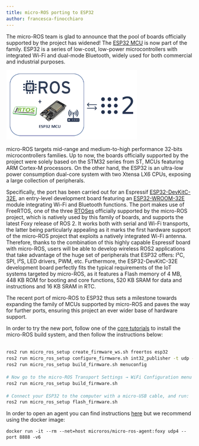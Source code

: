 ```yaml
---
title: micro-ROS porting to ESP32
author: francesca-finocchiaro
---
```


The micro-ROS team is glad to announce that the pool of boards officially supported by the project has widened! The [ESP32 MCU](https://www.espressif.com/en/products/socs/esp32) is now part of the family. ESP32 is a series of low-cost, low-power microcontrollers with integrated Wi-Fi and dual-mode Bluetooth, widely used for both commercial and industrial purposes.

<img alt="micro-ROS display" src="/img/posts/esp32_cut.png" width="70%"/>

micro-ROS targets mid-range and medium-to-high performance 32-bits microcontrollers families. Up to now, the boards officially supported by the project were solely based on the STM32 series from ST, MCUs featuring ARM Cortex-M processors. On the other hand, the ESP32 is an ultra-low power consumption dual-core system with two Xtensa LX6 CPUs, exposing a large collection of peripherals.

Specifically, the port has been carried out for an Espressif [ESP32-DevKitC-32E](https://www.espressif.com/en/products/devkits/esp32-devkitc), an entry-level development board featuring an [ESP32-WROOM-32E](https://www.espressif.com/sites/default/files/documentation/esp32-wroom-32e_esp32-wroom-32ue_datasheet_en.pdf) module integrating Wi-Fi and Bluetooth functions. The port makes use of FreeRTOS, one of the three [RTOSes](https://micro-ros.github.io/docs/concepts/rtos/) officially supported by the micro-ROS project, which is natively used by this family of boards, and supports the latest Foxy release of ROS 2. It works both with serial and Wi-Fi transports, the latter being particularly appealing as it marks the first hardware support of the micro-ROS project that exploits a natively integrated Wi-Fi antenna. Therefore, thanks to the combination of this highly capable Espressif board with micro-ROS, users will be able to develop wireless ROS2 applications that take advantage of the huge set of peripherals that ESP32 offers: I²C, SPI, I²S, LED drivers, PWM, etc. Furthermore, the ESP32-DevKitC-32E development board perfectly fits the typical requirements of the IoT systems targeted by micro-ROS, as it features a Flash memory of 4 MB, 448 KB ROM for booting and core functions, 520 KB SRAM for data and instructions and 16 KB SRAM in RTC.

The recent port of micro-ROS to ESP32 thus sets a milestone towards expanding the family of MCUs supported by micro-ROS and paves the way for further ports, ensuring this project an ever wider base of hardware support.

In order to try the new port, follow one of the [core tutorials](https://micro-ros.github.io//docs/tutorials/core/overview/) to install the micro-ROS build system, and then follow the instructions below: 

```bash

ros2 run micro_ros_setup create_firmware_ws.sh freertos esp32
ros2 run micro_ros_setup configure_firmware.sh int32_publisher -t udp -i [your local machine IP] -p 8888
ros2 run micro_ros_setup build_firmware.sh menuconfig

# Now go to the micro-ROS Transport Settings → WiFi Configuration menu and fill your WiFi SSID and password. Save your changes, exit the interactive menu, and run:
ros2 run micro_ros_setup build_firmware.sh

# Connect your ESP32 to the computer with a micro-USB cable, and run:
ros2 run micro_ros_setup flash_firmware.sh
```

In order to open an agent you can find instructions [here](https://micro-ros.github.io/docs/tutorials/core/first_application_linux/) but we recommend using the docker image:

```
docker run -it --rm --net=host microros/micro-ros-agent:foxy udp4 --port 8888 -v6

```
